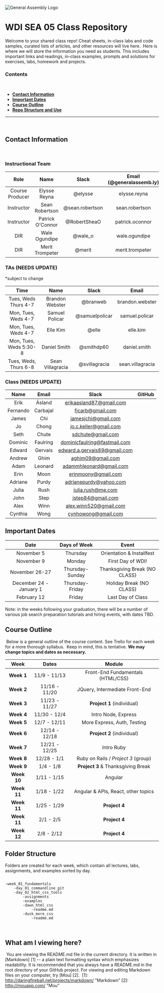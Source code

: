 ![General Assembly Logo](http://i.imgur.com/ke8USTq.png)
​
# WDI SEA 05 Class Repository
​Welcome to your shared class repo! Cheat sheets, in-class labs and code samples, curated lists of articles, and other resources will live here.
​
Here is where we will store the information you need as students. This includes important links and readings, in-class examples, prompts and solutions for exercises, labs, homework and projects.
​
### Contents
​
* [**Contact Information**](#contact-information)
* [**Important Dates**](#important-dates)
* [**Course Outline**](#course-outline)
* [**Repo Structure and Use**](#repo-structure-and-use)
​

---
​

## Contact Information
​
### Instructional Team

| Role               | Name               | Slack            | Email (@generalassemb.ly) |
|:------------------:|:------------------:|:----------------:|:-------------------------:|
| Course Producer    | Elysse Reyna       | @elysse          | elysse.reyna              | 
| Instructor         | Sean Robertson     | @sean.robertson  | sean.robertson            | 
| Instructor         | Patrick O'Connor   | @RobertSheaO     | patrick.oconnor           |
| DIR                | Wale Ogundipe      | @wale_o          | wale.ogundipe             |
| DIR                | Merit Trompeter    | @merit           | merit.trompeter           |

### TAs (NEEDS UPDATE)

*subject to change

| Time                    | Name             | Slack          | Email                 | 
|:-----------------------:|:----------------:|:--------------:|:---------------------:|
| Tues, Weds Thurs 4-7    | Brandon Webster  | @branweb       | brandon.webster       | 
| Mon, Tues, Weds 4-7     | Samuel Policar   | @samuelpolicar | samuel.policar        | 
| Mon, Tues, Weds 4-7     | Elle Kim         | @elle          | elle.kim              | 
| Mon, Tues, Weds 5:30-8  | Daniel Smith     | @smithdp60     | daniel.smith          | 
| Tues, Weds, Thurs 6-8   | Sean Villagracia | @svillagracia  | sean.villagracia      |

### Class (NEEDS UPDATE)

| Name                 | Email                           | Slack              | GitHub |
|:--------------------:|:-------------------------------:|:------------------:|:------:|
|Erik|	Ásland|	erikaasland87@gmail.com|
|Fernando|	Carbajal|	fjcarb@gmail.com|
|James|	Chi|	jamesjchi@gmail.com|
|Jo|	Chong|	jo.c.keller@gmail.com|
|Seth|	Chute|	sdchute@gmail.com|
|Dominic|	Faulring|	dominicfaulring@fastmail.com|
|Edward|	Gervais|	edward.a.gervais89@gmail.com|
|Andrew|	Ghim|	aghim09@gmail.com|
|Adam|	Leonard|	adammhleonard@gmail.com|
|Erin|	Moon|	erinmoony@gmail.com|
|Adriane|	Purdy|	adrianepurdy@yahoo.com|
|Julia|	Rush|	julia.rush@me.com|
|John|	Step|	jstep84@gmail.com|
|Alex|	Winn|	alex.winn520@gmail.com|
|Cynthia|	Wong|	cynhowong@gmail.com|



## Important Dates

| Date             | Days of Week     | Event                             |
|:----------------:|:----------------:|:---------------------------------:|
| November 5     | Thursday             | Orientation & Installfest       |
| November 9     | Monday               | First Day of WDI!               |
| November 26-27   | Thursday-Sunday      | Thanksgiving Break (NO CLASS) |
| December 24 - January 1      | Thursday-Friday | Holiday Break (NO CLASS)|
| February 12      | Friday               | Last Day of Class             |

Note: in the weeks following your graduation, there will be a number of various job search preparation tutorials and hiring events, with dates TBD.
​
## Course Outline
​
Below is a general outline of the course content. See Trello for each week for a more thorough syllabus.
​
Keep in mind, this is tentative. **We may change topics and dates as necessary.**

| Week        | Dates         | Module                                |
|:-----------:|:-------------:|:-------------------------------------:|
| **Week 1**  | 11/9 - 11/13  | Front-End Fundamentals (HTML/CSS)     |
| **Week 2**  | 11/16 - 11/20 | JQuery, Intermediate Front-End        |
| **Week 3**  | 11/23 - 11/27 | **Project 1** (individual)            |
| **Week 4**  | 11/30 - 12/4  | Intro Node, Express                   |
| **Week 5**  | 12/7 - 12/11  | More Express, Auth, Testing           |
| **Week 6**  | 12/14 - 12/18 | **Project 2** (individual)            |
| **Week 7**  | 12/21 - 12/25 | Intro Ruby                            |
| **Week 8**  | 12/28 - 1/1   | Ruby on Rails / *Project 3* (group)   |
| **Week 9**  | 1/4 - 1/8     | **Project 3** & Thanksgiving Break    |
| **Week 10** | 1/11 - 1/15   | Angular                               |
| **Week 11** | 1/18 - 1/22   | Angular & APIs, React, other topics   |
| **Week 11** | 1/25 - 1/29   | **Project 4**                         |
| **Week 11** | 2/1 - 2/5   | **Project 4**                         |
| **Week 12** | 2/8 - 2/12   | **Project 4**                         |



## Folder Structure

Folders are created for each week, which contain all lectures, labs, assignments, and examples sorted by day.

```

-week_01_fundamentals
	-day_01_commandline_git
	-day_02_html_css_tools
		-assignments
		-examples
		-dawn_html_css
			-readme.md
		-dusk_more_css
			-readme.md
```
​
## What am I viewing here?
​
You are viewing the README.md file in the current directory. It is written in
[Markdown] [1] -- a plain text formatting syntax which emphasizes readability.
It is recommended that you always have a README.md in the root directory of
your GitHub project. For viewing and editing Markdown files on your
computer, try [Mou] [2].
​
[1]: http://daringfireball.net/projects/markdown/    "Markdown"
[2]: http://mouapp.com/                              "Mou"
